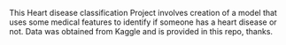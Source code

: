 This Heart disease classification Project involves creation of a model that uses some medical features to identify if someone has a heart disease or not. Data was obtained from Kaggle and is provided in this repo, thanks.
